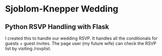 Sjoblom-Knepper Wedding
========================

Python RSVP Handling with Flask
-------------------------------

I created this to handle our wedding RSVP. It handles all the conditionals for guests + guest invites. The page user (my future wife) can check the RSVP list by visiting /rsvplist.
